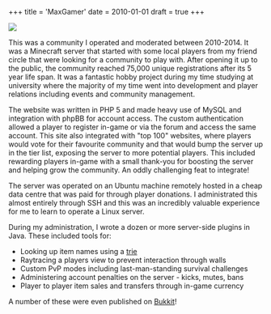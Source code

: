+++
title = 'MaxGamer'
date = 2010-01-01
draft = true
+++

![](/projects/MaxGamer.png)

This was a community I operated and moderated between 2010-2014. It was a
Minecraft server that started with some local players from my friend circle
that were looking for a community to play with. After opening it up to the
public, the community reached 75,000 unique registrations after its 5 year
life span. It was a fantastic hobby project during my time studying at
university where the majority of my time went into development and player
relations including events and community management.

The website was written in PHP 5 and made heavy use of MySQL and integration
with phpBB for account access. The custom authentication allowed a player to
register in-game or via the forum and access the same account. This site also
integrated with "top 100" websites, where players would vote for their favourite
community and that would bump the server up in the tier list, exposing the
server to more potential players. This included rewarding players in-game with
a small thank-you for boosting the server and helping grow the community. An
oddly challenging feat to integrate!

The server was operated on an Ubuntu machine remotely hosted in a cheap data
centre that was paid for through player donations. I administrated this almost
entirely through SSH and this was an incredibly valuable experience for me to
learn to operate a Linux server.

During my administration, I wrote a dozen or more server-side plugins in Java.
These included tools for:

* Looking up item names using a [trie](https://en.wikipedia.org/wiki/Trie)
* Raytracing a players view to prevent interaction through walls
* Custom PvP modes including last-man-standing survival challenges
* Administering account penalties on the server - kicks, mutes, bans
* Player to player item sales and transfers through in-game currency

A number of these were even published on [Bukkit](/projects/bukkit/)!
